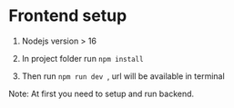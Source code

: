 # Frontend setup

1. Nodejs version > 16

2. In project folder run ``` npm install ```

3. Then run  ``` npm run dev  ```, url will be available in terminal

Note: At first you need to setup and run backend.
